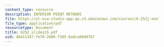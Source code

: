 ```yaml
---
content_type: resource
description: INTERIOR POINT METHODS
file: https://ol-ocw-studio-app-qa.s3.amazonaws.com/courses/6-252j-nonlinear-programming-spring-2003/46411347fe702600f3856adca69d47b7_6252_slides15.pdf
file_type: application/pdf
resourcetype: Document
title: 6252_slides15.pdf
uid: 46411347-fe70-2600-f385-6adca69d47b7
---
```

